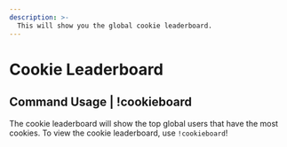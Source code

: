 ```yaml
---
description: >-
  This will show you the global cookie leaderboard.
---
```


# Cookie Leaderboard

## Command Usage | !cookieboard

The cookie leaderboard will show the top global users that have the most cookies. To view the cookie leaderboard, use `!cookieboard`!
